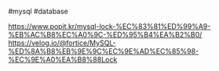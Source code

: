 #mysql #database

https://www.popit.kr/mysql-lock-%EC%83%81%ED%99%A9-%EB%AC%B8%EC%A0%9C-%ED%95%B4%EA%B2%B0/
https://velog.io/@fortice/MySQL-%ED%8A%B8%EB%9E%9C%EC%9E%AD%EC%85%98-%EC%9E%A0%EA%B8%88Lock